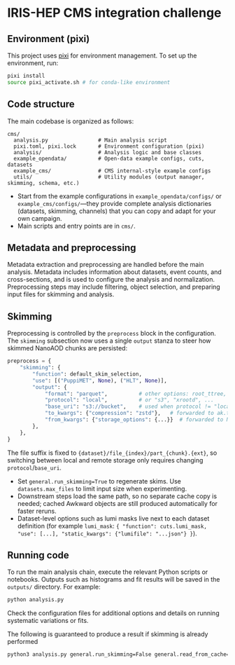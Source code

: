 # IRIS-HEP CMS integration challenge

## Environment (pixi)
This project uses [pixi](https://pixi.sh/) for environment management. To set up the environment, run:

```sh
pixi install
source pixi_activate.sh # for conda-like environment
```

## Code structure
The main codebase is organized as follows:

```
cms/
  analysis.py                # Main analysis script
  pixi.toml, pixi.lock       # Environment configuration (pixi)
  analysis/                  # Analysis logic and base classes
  example_opendata/          # Open-data example configs, cuts, datasets
  example_cms/               # CMS internal-style example configs
  utils/                     # Utility modules (output manager, skimming, schema, etc.)
```
- Start from the example configurations in `example_opendata/configs/` or `example_cms/configs/`—they provide complete analysis dictionaries (datasets, skimming, channels) that you can copy and adapt for your own campaign.
- Main scripts and entry points are in `cms/`.

## Metadata and preprocessing
Metadata extraction and preprocessing are handled before the main analysis. Metadata includes information about datasets, event counts, and cross-sections, and is used to configure the analysis and normalization. Preprocessing steps may include filtering, object selection, and preparing input files for skimming and analysis.

## Skimming
Preprocessing is controlled by the `preprocess` block in the configuration. The `skimming` subsection now uses a single `output` stanza to steer how skimmed NanoAOD chunks are persisted:

```python
preprocess = {
    "skimming": {
        "function": default_skim_selection,
        "use": [("PuppiMET", None), ("HLT", None)],
        "output": {
            "format": "parquet",          # other options: root_ttree, rntuple, safetensors (stubs)
            "protocol": "local",          # or "s3", "xrootd", ...
            "base_uri": "s3://bucket",    # used when protocol != "local"
            "to_kwargs": {"compression": "zstd"},   # forwarded to ak.to_parquet
            "from_kwargs": {"storage_options": {...}}  # forwarded to NanoEventsFacotry.from_parquet
        },
    },
}
```

The file suffix is fixed to `{dataset}/file_{index}/part_{chunk}.{ext}`, so switching between local and remote storage only requires changing `protocol`/`base_uri`.

- Set `general.run_skimming=True` to regenerate skims. Use `datasets.max_files` to limit input size when experimenting.
- Downstream steps load the same path, so no separate cache copy is needed; cached Awkward objects are still produced automatically for faster reruns.
- Dataset-level options such as lumi masks live next to each dataset definition (for example `lumi_mask`: `{ "function": cuts.lumi_mask, "use": [...], "static_kwargs": {"lumifile": "...json"} }`).

## Running code
To run the main analysis chain, execute the relevant Python scripts or notebooks. Outputs such as histograms and fit results will be saved in the `outputs/` directory. For example:

```sh
python analysis.py
```

Check the configuration files for additional options and details on running systematic variations or fits.

The following is guaranteed to produce a result if skimming is already performed

```sh
python3 analysis.py general.run_skimming=False general.read_from_cache=True general.run_mva_training=False general.run_plots_only=False general.run_metadata_generation=False
```
